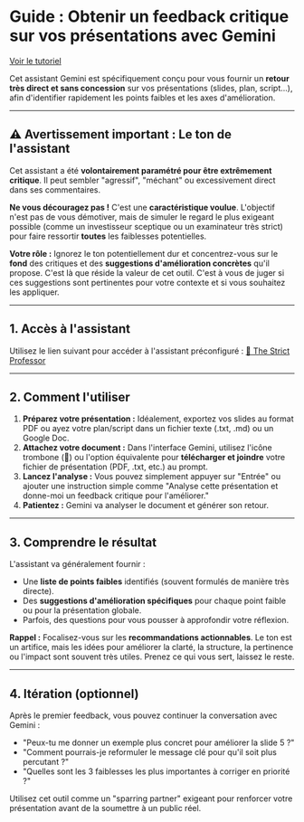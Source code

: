 # Guide : Obtenir un feedback critique sur vos présentations avec Gemini

[Voir le tutoriel](https://www.youtube.com/watch?v=JtnxD9Odp10&list=PLAO2ui_9t-UQiTCLs2yiQO2m9_oq-ItWQ&index=6)

Cet assistant Gemini est spécifiquement conçu pour vous fournir un **retour très direct et sans concession** sur vos présentations (slides, plan, script...), afin d'identifier rapidement les points faibles et les axes d'amélioration.

---

## ⚠️ Avertissement important : Le ton de l'assistant

Cet assistant a été **volontairement paramétré pour être extrêmement critique**. Il peut sembler "agressif", "méchant" ou excessivement direct dans ses commentaires.

**Ne vous découragez pas !** C'est une **caractéristique voulue**. L'objectif n'est pas de vous démotiver, mais de simuler le regard le plus exigeant possible (comme un investisseur sceptique ou un examinateur très strict) pour faire ressortir **toutes** les faiblesses potentielles.

**Votre rôle :** Ignorez le ton potentiellement dur et concentrez-vous sur le **fond** des critiques et des **suggestions d'amélioration concrètes** qu'il propose. C'est là que réside la valeur de cet outil. C'est à vous de juger si ces suggestions sont pertinentes pour votre contexte et si vous souhaitez les appliquer.

---

## 1. Accès à l'assistant

Utilisez le lien suivant pour accéder à l'assistant préconfiguré :
[🧐 The Strict Professor](https://gemini.google.com/gem/1t5L-ZxcEYjvHckDbr0AKWN-_eAnpDpGP?usp=sharing)

---

## 2. Comment l'utiliser

1.  **Préparez votre présentation :** Idéalement, exportez vos slides au format PDF ou ayez votre plan/script dans un fichier texte (.txt, .md) ou un Google Doc.
2.  **Attachez votre document :** Dans l'interface Gemini, utilisez l'icône trombone (📎) ou l'option équivalente pour **télécharger et joindre** votre fichier de présentation (PDF, .txt, etc.) au prompt.
3.  **Lancez l'analyse :** Vous pouvez simplement appuyer sur "Entrée" ou ajouter une instruction simple comme "Analyse cette présentation et donne-moi un feedback critique pour l'améliorer."
4.  **Patientez :** Gemini va analyser le document et générer son retour.



---

## 3. Comprendre le résultat

L'assistant va généralement fournir :

* Une **liste de points faibles** identifiés (souvent formulés de manière très directe).
* Des **suggestions d'amélioration spécifiques** pour chaque point faible ou pour la présentation globale.
* Parfois, des questions pour vous pousser à approfondir votre réflexion.

**Rappel :** Focalisez-vous sur les **recommandations actionnables**. Le ton est un artifice, mais les idées pour améliorer la clarté, la structure, la pertinence ou l'impact sont souvent très utiles. Prenez ce qui vous sert, laissez le reste.

---

## 4. Itération (optionnel)

Après le premier feedback, vous pouvez continuer la conversation avec Gemini :

* "Peux-tu me donner un exemple plus concret pour améliorer la slide 5 ?"
* "Comment pourrais-je reformuler le message clé pour qu'il soit plus percutant ?"
* "Quelles sont les 3 faiblesses les plus importantes à corriger en priorité ?"

Utilisez cet outil comme un "sparring partner" exigeant pour renforcer votre présentation avant de la soumettre à un public réel.